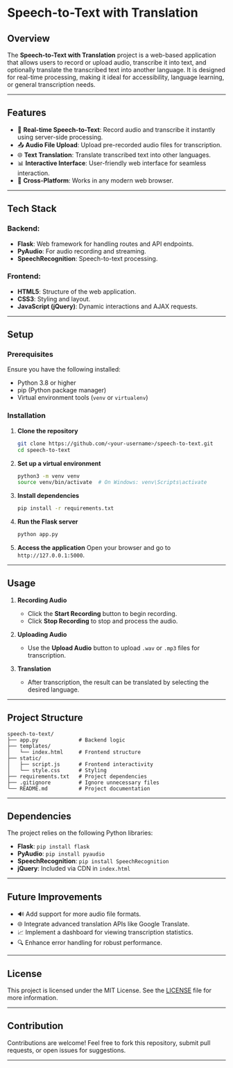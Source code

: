 
# Speech-to-Text with Translation

## Overview
The **Speech-to-Text with Translation** project is a web-based application that allows users to record or upload audio, transcribe it into text, and optionally translate the transcribed text into another language. It is designed for real-time processing, making it ideal for accessibility, language learning, or general transcription needs.

---

## Features
- 🎤 **Real-time Speech-to-Text**: Record audio and transcribe it instantly using server-side processing.
- 📤 **Audio File Upload**: Upload pre-recorded audio files for transcription.
- 🌐 **Text Translation**: Translate transcribed text into other languages.
- 📊 **Interactive Interface**: User-friendly web interface for seamless interaction.
- 🔄 **Cross-Platform**: Works in any modern web browser.

---

## Tech Stack
### Backend:
- **Flask**: Web framework for handling routes and API endpoints.
- **PyAudio**: For audio recording and streaming.
- **SpeechRecognition**: Speech-to-text processing.

### Frontend:
- **HTML5**: Structure of the web application.
- **CSS3**: Styling and layout.
- **JavaScript (jQuery)**: Dynamic interactions and AJAX requests.

---

## Setup

### Prerequisites
Ensure you have the following installed:
- Python 3.8 or higher
- pip (Python package manager)
- Virtual environment tools (`venv` or `virtualenv`)

### Installation
1. **Clone the repository**
   ```bash
   git clone https://github.com/<your-username>/speech-to-text.git
   cd speech-to-text
   ```

2. **Set up a virtual environment**
   ```bash
   python3 -m venv venv
   source venv/bin/activate  # On Windows: venv\Scripts\activate
   ```

3. **Install dependencies**
   ```bash
   pip install -r requirements.txt
   ```

4. **Run the Flask server**
   ```bash
   python app.py
   ```

5. **Access the application**
   Open your browser and go to `http://127.0.0.1:5000`.

---

## Usage
1. **Recording Audio**
   - Click the **Start Recording** button to begin recording.
   - Click **Stop Recording** to stop and process the audio.

2. **Uploading Audio**
   - Use the **Upload Audio** button to upload `.wav` or `.mp3` files for transcription.

3. **Translation**
   - After transcription, the result can be translated by selecting the desired language.

---

## Project Structure
```plaintext
speech-to-text/
├── app.py             # Backend logic
├── templates/
│   └── index.html     # Frontend structure
├── static/
│   ├── script.js      # Frontend interactivity
│   └── style.css      # Styling
├── requirements.txt   # Project dependencies
├── .gitignore         # Ignore unnecessary files
└── README.md          # Project documentation
```

---

## Dependencies
The project relies on the following Python libraries:
- **Flask**: `pip install flask`
- **PyAudio**: `pip install pyaudio`
- **SpeechRecognition**: `pip install SpeechRecognition`
- **jQuery**: Included via CDN in `index.html`

---

## Future Improvements
- 🔊 Add support for more audio file formats.
- 🌐 Integrate advanced translation APIs like Google Translate.
- 📈 Implement a dashboard for viewing transcription statistics.
- 🔍 Enhance error handling for robust performance.

---

## License
This project is licensed under the MIT License. See the [LICENSE](LICENSE) file for more information.

---

## Contribution
Contributions are welcome! Feel free to fork this repository, submit pull requests, or open issues for suggestions.

---
